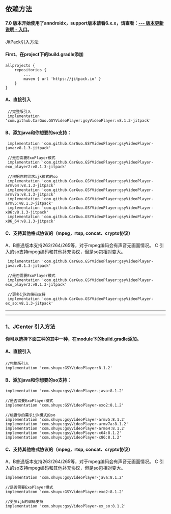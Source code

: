 ## 依赖方法


#### 7.0 版本开始使用了anndroidx，support版本请看6.x.x，请查看：[--- 版本更新说明 - 入口](https://github.com/CarGuo/GSYVideoPlayer/blob/master/doc/UPDATE_VERSION.md)。

JitPack引入方法

#### First、在project下的build.gradle添加
```
allprojects {
	repositories {
		...
		maven { url 'https://jitpack.io' }
	}
}
```

#### A、直接引入
```
 //完整版引入
 implementation 'com.github.CarGuo.GSYVideoPlayer:gsyVideoPlayer:v8.1.3-jitpack'

```

#### B、添加java和你想要的so支持：

```
 implementation 'com.github.CarGuo.GSYVideoPlayer:gsyVideoPlayer-java:v8.1.3-jitpack'

 //是否需要ExoPlayer模式
 implementation 'com.github.CarGuo.GSYVideoPlayer:gsyVideoPlayer-exo_player2:v8.1.3-jitpack'

 //根据你的需求ijk模式的so
 implementation 'com.github.CarGuo.GSYVideoPlayer:gsyVideoPlayer-armv64:v8.1.3-jitpack'
 implementation 'com.github.CarGuo.GSYVideoPlayer:gsyVideoPlayer-armv7a:v8.1.3-jitpack'
 implementation 'com.github.CarGuo.GSYVideoPlayer:gsyVideoPlayer-armv5:v8.1.3-jitpack'
 implementation 'com.github.CarGuo.GSYVideoPlayer:gsyVideoPlayer-x86:v8.1.3-jitpack'
 implementation 'com.github.CarGuo.GSYVideoPlayer:gsyVideoPlayer-x86_64:v8.1.3-jitpack'

```

#### C、支持其他格式协议的（mpeg，rtsp, concat、crypto协议）

A、B普通版本支持263/264/265等，对于mpeg编码会有声音无画面情况。
C 引入的so支持mpeg编码和其他补充协议，但是so包相对变大。

```
 implementation 'com.github.CarGuo.GSYVideoPlayer:gsyVideoPlayer-java:v8.1.3-jitpack'

 //是否需要ExoPlayer模式
 implementation 'com.github.CarGuo.GSYVideoPlayer:gsyVideoPlayer-exo_player2:v8.1.3-jitpack'

 //更多ijk的编码支持
 implementation 'com.github.CarGuo.GSYVideoPlayer:gsyVideoPlayer-ex_so:v8.1.3-jitpack'

```

--------------------------------------------------------------------------------
--------------------------------------------------------------------------------

### 1、JCenter 引入方法

**你可以选择下面三种的其中一种，在module下的build.gradle添加。**

#### A、直接引入
```
//完整版引入
implementation 'com.shuyu:GSYVideoPlayer:8.1.2'

```

#### B、添加java和你想要的so支持：

```
implementation 'com.shuyu:gsyVideoPlayer-java:8.1.2'

//是否需要ExoPlayer模式
implementation 'com.shuyu:GSYVideoPlayer-exo2:8.1.2'

//根据你的需求ijk模式的so
implementation 'com.shuyu:gsyVideoPlayer-armv5:8.1.2'
implementation 'com.shuyu:gsyVideoPlayer-armv7a:8.1.2'
implementation 'com.shuyu:gsyVideoPlayer-arm64:8.1.2'
implementation 'com.shuyu:gsyVideoPlayer-x64:8.1.2'
implementation 'com.shuyu:gsyVideoPlayer-x86:8.1.2'

```

#### C、支持其他格式协议的（mpeg，rtsp, concat、crypto协议）

A、B普通版本支持263/264/265等，对于mpeg编码会有声音无画面情况。
C 引入的so支持mpeg编码和其他补充协议，但是so包相对变大。
 
```
implementation 'com.shuyu:gsyVideoPlayer-java:8.1.2'

//是否需要ExoPlayer模式
implementatcon 'com.shuyu:GSYVideoPlayer-exo2:8.1.2'

//更多ijk的编码支持
implementation 'com.shuyu:gsyVideoPlayer-ex_so:8.1.2'

```